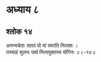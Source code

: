 # अध्याय ८

## श्लोक १४

अनन्यचेताः सततं यो मां स्मरति नित्यशः ।<br>तस्याहं सुलभः पार्थ नित्ययुक्तस्य योगिनः ॥ ८-१४॥<br><br>

